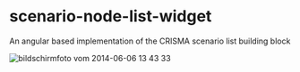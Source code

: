 scenario-node-list-widget
=========================

An angular based implementation of the CRISMA scenario list building block

![bildschirmfoto vom 2014-06-06 13 43 33](https://cloud.githubusercontent.com/assets/1785245/3199787/b6d4cf1c-ed6f-11e3-963c-ea09f49f5e08.png)
